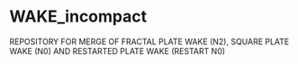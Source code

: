 # WAKE_incompact

REPOSITORY FOR MERGE OF FRACTAL PLATE WAKE (N2), SQUARE PLATE WAKE (N0) AND RESTARTED PLATE WAKE (RESTART N0)
